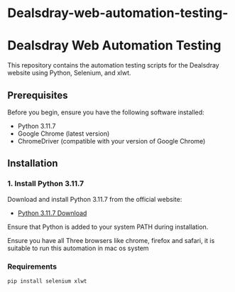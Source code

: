 # Dealsdray-web-automation-testing-

# Dealsdray Web Automation Testing

This repository contains the automation testing scripts for the Dealsdray website using Python, Selenium, and xlwt.

## Prerequisites

Before you begin, ensure you have the following software installed:

- Python 3.11.7
- Google Chrome (latest version)
- ChromeDriver (compatible with your version of Google Chrome)

## Installation

### 1. Install Python 3.11.7

Download and install Python 3.11.7 from the official website:

- [Python 3.11.7 Download](https://www.python.org/downloads/release/python-3117/)

Ensure that Python is added to your system PATH during installation.

Ensure you have all Three browsers like chrome, firefox and safari, it is suitable to run this automation in mac os system

### Requirements
```bash
pip install selenium xlwt
